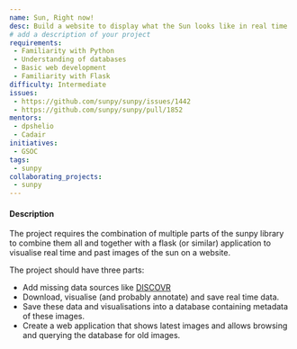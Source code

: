 ```yaml
---
name: Sun, Right now!
desc: Build a website to display what the Sun looks like in real time
# add a description of your project
requirements:
 - Familiarity with Python
 - Understanding of databases
 - Basic web development
 - Familiarity with Flask
difficulty: Intermediate
issues:
 - https://github.com/sunpy/sunpy/issues/1442
 - https://github.com/sunpy/sunpy/pull/1852
mentors: 
 - dpshelio
 - Cadair
initiatives:
 - GSOC
tags:
 - sunpy
collaborating_projects:
 - sunpy
---
```


#### Description

The project requires the combination of multiple parts of the sunpy 
library to combine them all and together with a flask (or similar) application
to visualise real time and past images of the sun on a website.

The project should have three parts: 

- Add missing data sources like [DISCOVR](http://www.swpc.noaa.gov/products/real-time-solar-wind)
- Download, visualise (and probably annotate) and save real time data.
- Save these data and visualisations into a database containing metadata of these images.
- Create a web application that shows latest images and allows browsing and
  querying the database for old images.
